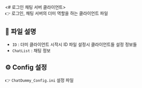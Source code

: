 <# 로그인 채팅 서버 클라이언트> <br>👉 로그인, 채팅 서버의 더미 역할을 하는 클라이언트 파일

## 📂 파일 설명
- `ID` : 더미 클라이언트 시작시 ID 파일 설정시 클라이언트들 설정 정보들
- `ChatList` : 채팅 정보

## ⚙️ Config 설정
👉 `ChatDummy_Config.ini` 설정 파일

